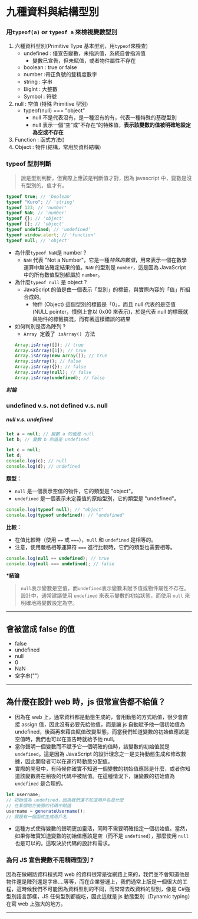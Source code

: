 # 九種資料與結構型別

### 用`typeof(a)` or `typeof a` 來檢視變數型別

1. 六種資料型別(Primitive Type 基本型別，用`typeof`來檢查)
   - undefined : 僅宣告變數，未指派值，系統自會指派值
     - 變數已宣告，但未賦值，或者物件屬性不存在
   - boolean : true or false
   - number :帶正負號的雙精度數字
   - string : 字串
   - BigInt : 大整數
   - Symbol : 符號
2. null : 空值 (特殊 Primitive 型別)
   - typeof(null) === "object"
     - null 不是代表沒有，是一種沒有的有，代表一種特殊的基礎型別
     - null 表示一個“空”或”不存在“的特殊值，**表示該變數的值被明確地設定為空或不存在**
3. Function : 函式方法()
4. Object : 物件(結構，常用於資料結構)

### typeof 型別判斷

> 說是型別判斷，但實際上應該是判斷值才對，因為 javascript 中，變數是沒有型別的，值才有。

```js
typeof true; // 'boolean'
typeof "Kuro"; // 'string'
typeof 123; // 'number'
typeof NaN; // 'number'
typeof {}; // 'object'
typeof []; // 'object'
typeof undefined; // 'undefined'
typeof window.alert; // 'function'
typeof null; // 'object'
```

- 為什麼`typeof NaN`是 number ?
  - `NaN` 代表 "Not a Number"，它是一種*特殊的數值*，用來表示一個在數學運算中無法確定結果的值。`NaN` 的型別是 `number`，這是因為 JavaScript 中的所有數值型別都屬於 `number`。
- 為什麼`typeof null` 是 object ?
  - JavaScript 的值是由一個表示「型別」的標籤，與實際內容的「值」所組合成的。
    - 物件 (Object) 這個型別的標籤是「0」，而且 null 代表的是空值 (NULL pointer，慣例上會以 0x00 來表示)，於是代表 null 的標籤就與物件的標籤搞混，而有著這樣錯誤的結果
- 如何判別是否為陣列 ?
  - `Array`  定義了  `isArray()`  方法
  ```js
  Array.isArray([]); // true
  Array.isArray([1]); // true
  Array.isArray(new Array()); // true
  Array.isArray(); // false
  Array.isArray({}); // false
  Array.isArray(null); // false
  Array.isArray(undefined); // false
  ```

**_討論_**

### undefined v.s. not defined v.s. null

##### null v.s. undefined

```js
let a = null; // 變數 a 的值是 null
let b; // 變數 b 的值是 undefined
```

```js
let c = null;
let d;
console.log(c); // null
console.log(d); // undefined
```

**類型：**

- `null` 是一個表示空值的物件，它的類型是 "object"。
- `undefined` 是一個表示未定義值的原始型別，它的類型是 "undefined"。

```js
console.log(typeof null); // "object"
console.log(typeof undefined); // "undefined"
```

**比較：**

- 在值比較時（使用 `==` 或 `===`），`null` 和 `undefined` 是相等的。
- 注意，使用嚴格相等運算符 `===` 進行比較時，它們的類型也需要相等。

```js
console.log(null == undefined); // true
console.log(null === undefined); // false
```

**\*結論**

> `null`表示變數是空值，而`undefined`表示變數未賦予值或物件屬性不存在。設計中，通常建議使用 `undefined` 來表示變數的初始狀態，而使用 `null` 來明確地將變數設定為空。

---

## 會被當成 false 的值

- false
- undefined
- null
- 0
- NaN
- 空字串("")

---

## 為什麼在設計 web 時，js 很常宣告都不給值？

- 因為在 web 上，通常資料都是動態生成的，會用動態的方式給值，很少會直接 assign 值，因此沒有必要先給他值，而是讓 js 自動賦予他一個初始值為 undefined，後面再來藉由賦值改變型態，而當我們知道變數的初始值應該是空值時，我們也可以在宣告時就給予他 null。
- 當你聲明一個變數而不賦予它一個明確的值時，該變數的初始值就是 `undefined`。這是因為 JavaScript 的設計理念之一是支持動態生成和修改數據，因此開發者可以在運行時動態分配值。
- 實際的開發中，有時候你確實不知道一個變數的初始值應該是什麼，或者你知道該變數將在稍後的代碼中被賦值。在這種情況下，讓變數的初始值為 `undefined` 是合理的。

```js
let username;
// 初始值為 undefined，因為我們還不知道用戶名是什麼
// 在某個地方後面的代碼中賦值
username = generateUsername();
// 假設有一個函式生成用戶名
```

- 這種方式使得變數的聲明更加靈活，同時不需要明確指定一個初始值。當然，如果你確實知道變數的初始值應該是空（而不是 `undefined`），那麼使用 `null` 也是可以的。這取決於代碼的設計和需求。

### 為何 JS 宣告變數不用精確型別 ?

因為在做網路資料程式時 web 的資料很常是從網路上來的，我們並不會知道他是物件還是陣列還是字串....等等，而在企業營運上，我們通常上版是一個很大的工程，這時候我們不可能因為資料型別的不同，而常常去改資料的型別，像是 C#強型別語言那樣，JS 任何型別都能吃，因此這就是 js 動態型別（Dynamic typing）在寫 web 上強大的地方。

---
